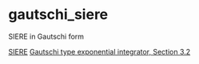 # gautschi_siere
SIERE in Gautschi form

[SIERE](https://www.cs.ubc.ca/~ascher/papers/csap.pdf)
[Gautschi type exponential integrator, Section 3.2](http://citeseerx.ist.psu.edu/viewdoc/download?doi=10.1.1.448.9270&rep=rep1&type=pdf)

